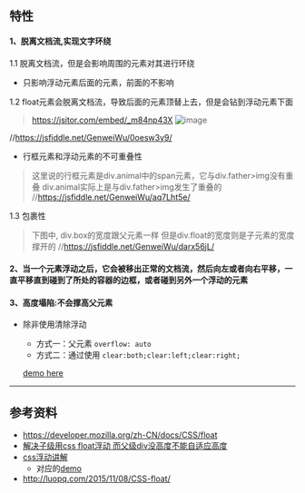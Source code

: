 

## 特性

#### 1、脱离文档流,实现文字环绕

1.1 脱离文档流，但是会影响周围的元素对其进行环绕
 - 只影响浮动元素后面的元素，前面的不影响

1.2 float元素会脱离文档流，导致后面的元素顶替上去，但是会钻到浮动元素下面
> https://jsitor.com/embed/_m84np43X
![image](https://user-images.githubusercontent.com/16630659/76529413-36384a80-64ad-11ea-96ea-737f9835e209.png)

//https://jsfiddle.net/GenweiWu/0oesw3y9/


- 行框元素和浮动元素的不可重叠性
> 这里说的行框元素是div.animal中的span元素，它与div.father>img没有重叠
> div.animal实际上是与div.father>img发生了重叠的
//https://jsfiddle.net/GenweiWu/aq7Lht5e/
 
1.3 包裹性 
 
> 下图中, div.box的宽度跟父元素一样
> 但是div.float的宽度则是子元素的宽度撑开的
 //https://jsfiddle.net/GenweiWu/darx56jL/


#### 2、当一个元素浮动之后，它会被移出正常的文档流，然后向左或者向右平移，一直平移直到碰到了所处的容器的边框，或者碰到另外一个浮动的元素
 
#### 3、高度塌陷:不会撑高父元素
 - 除非使用清除浮动
     - 方式一：父元素 `overflow: auto` 
     - 方式二：通过使用 `clear:both;clear:left;clear:right;`
     
   [demo here](https://jsfiddle.net/GenweiWu/0oesw3y9/)      

---
## 参考资料  
- https://developer.mozilla.org/zh-CN/docs/CSS/float  
- [解决子级用css float浮动 而父级div没高度不能自适应高度](http://www.divcss5.com/jiqiao/j612.shtml)  
- [css浮动讲解](https://www.cnblogs.com/iyangyuan/archive/2013/03/27/2983813.html)  
    - 对应的[demo](https://jsfiddle.net/GenweiWu/8fa3nxmc/)
- http://luopq.com/2015/11/08/CSS-float/

